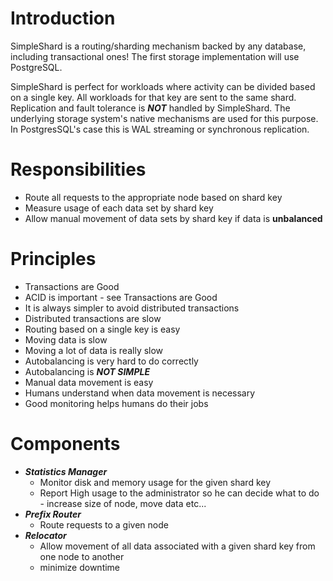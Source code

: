 # Introduction

SimpleShard is a routing/sharding mechanism backed by any database, including transactional ones! The first storage implementation will use PostgreSQL. 

SimpleShard is perfect for workloads where activity can be divided based on a single key. All workloads for that key are sent to the same shard. Replication and fault tolerance is ***NOT*** handled by SimpleShard. The underlying storage system's native mechanisms are used for this purpose. In PostgresSQL's case this is WAL streaming or synchronous replication.

# Responsibilities

 * Route all requests to the appropriate node based on shard key 
 * Measure usage of each data set by shard key
 * Allow manual movement of data sets by shard key if data is **unbalanced**

# Principles
 * Transactions are Good
 * ACID is important - see Transactions are Good
 * It is always simpler to avoid distributed transactions
 * Distributed transactions are slow
 * Routing based on a single key is easy 
 * Moving data is slow
 * Moving a lot of data is really slow
 * Autobalancing is very hard to do correctly
 * Autobalancing is ***NOT SIMPLE***
 * Manual data movement is easy
 * Humans understand when data movement is necessary
 * Good monitoring helps humans do their jobs

# Components

 * ***Statistics Manager***
   * Monitor disk and memory usage for the given shard key
   * Report High usage to the administrator so he can decide what to do - increase size of node, move data etc...
 * ***Prefix Router***
   * Route requests to a given node
 * ***Relocator***
   * Allow movement of all data associated with a given shard key from one node to another
   * minimize downtime
